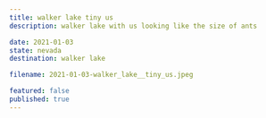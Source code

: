 ```yaml
---
title: walker lake tiny us
description: walker lake with us looking like the size of ants

date: 2021-01-03
state: nevada
destination: walker lake

filename: 2021-01-03-walker_lake__tiny_us.jpeg

featured: false
published: true
---
```

